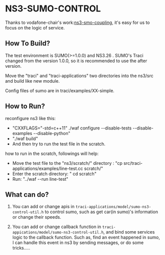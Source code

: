 # NS3-SUMO-CONTROL

Thanks to vodafone-chair's work:[ns3-smo-coupling](https://github.com/vodafone-chair/ns3-sumo-coupling), it's easy for us to focus on the logic of service.

## How To Build?

The test environment is SUMO(>=1.0.0) and NS3.26 . SUMO's Traci changed from the version 1.0.0, so it is recommended to use the after version.

Move the "traci" and "traci-applications" two directories into the ns3/src and build like new module.

Config files of sumo are in traci/examples/XX-simple.

## How to Run?
reconfigure ns3 like this:

- "CXXFLAGS="-std=c++11" ./waf configure --disable-tests --disable-examples --disable-python"
- "./waf build"
- And then try to run the test file in the scratch.

how to run in the scratch, followings will help:

- Move the test file to the "ns3/scratch/" directory : "cp src/traci-applications/examples/line-test.cc scratch/"
- Enter the scratch directory: " cd scratch"
- Run: "../waf --run line-test"

## What can do?

1. You can add or change apis in `traci-applications/model/sumo-ns3-control-util.h`  to control sumo, such as get car(in sumo)'s information or change their speeds.

2. You can add or change callback function in `traci-appications/model/sumo-ns3-control-util.h`, and bind some services logic to the callback function. Such as, find   an event happened in sumo, I can handle this event in ns3 by sending messages, or do some tricks..... 